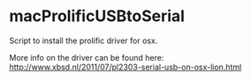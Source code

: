 macProlificUSBtoSerial
======================

Script to install the prolific driver for osx.

More info on the driver can be found here: http://www.xbsd.nl/2011/07/pl2303-serial-usb-on-osx-lion.html
